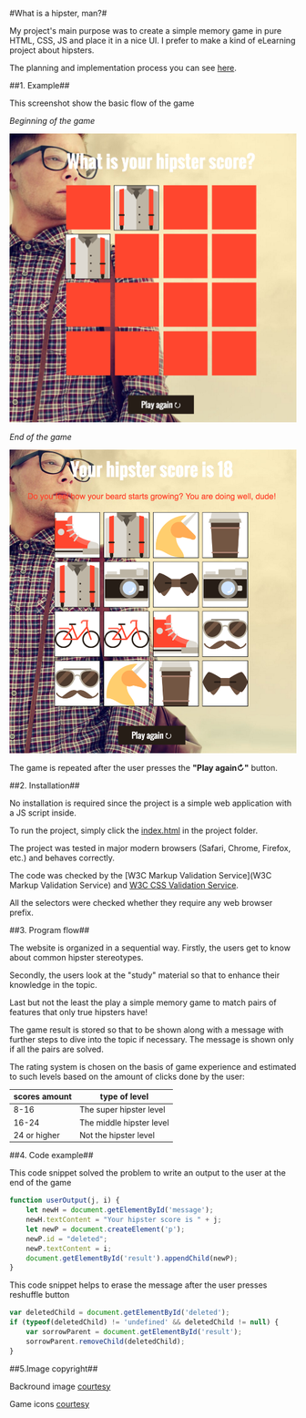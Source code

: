 
#What is a hipster, man?#

My project's main purpose was to create a simple memory game in pure HTML, CSS, JS and place it in a nice UI.
I prefer to make a kind of eLearning project about hipsters.

The planning and implementation process you can see [here](https://trello.com/b/HxNq4h6u/fuzzy-memory).

##1. Example##

This screenshot show the basic flow of the game

*Beginning of the game*

![screenshot_1](readme_files/screenshot_1.png)

*End of the game*

![screenshot_2](readme_files/screenshot_2.png)

The game is repeated after the user presses the **"Play again↻"** button.

##2. Installation##

No installation is required since the project is a simple web application with a JS script inside.

To run the project, simply click the [index.html](index.html) in the project folder.

The project was tested in major modern browsers (Safari, Chrome, Firefox, etc.) and behaves correctly.

The code was checked by the [W3C Markup Validation Service](W3C Markup Validation Service) and [W3C CSS Validation Service](https://jigsaw.w3.org/css-validator/).

All the selectors were checked whether they require any web browser prefix.

##3. Program flow##

The website is organized in a sequential way. Firstly, the users get to know about common hipster stereotypes.

Secondly, the users look at the "study" material so that to enhance their knowledge in the topic.

Last but not the least the play a simple memory game to match pairs of features that only true hipsters have!

The game result is stored so that to be shown along with a message with further steps to dive into the topic if necessary. The message is shown only if all the pairs are solved.

The rating system is chosen on the basis of game experience and estimated to such levels based on the amount of clicks done by the user:

scores amount | type of level
-------|----------------------------------------
8-16 | The super hipster level
16-24 | The middle hipster level
24 or higher | Not the hipster level

##4. Code example##

This code snippet solved the problem to write an output to the user at the end of the game

```javascript
function userOutput(j, i) {
    let newH = document.getElementById('message');
    newH.textContent = "Your hipster score is " + j;
    let newP = document.createElement('p');
    newP.id = "deleted";
    newP.textContent = i;
    document.getElementById('result').appendChild(newP);
}
```

This code snippet helps to erase the message after the user presses reshuffle button
```javascript
var deletedChild = document.getElementById('deleted');
if (typeof(deletedChild) != 'undefined' && deletedChild != null) {
    var sorrowParent = document.getElementById('result');
    sorrowParent.removeChild(deletedChild);
}
```

##5.Image copyright##

Backround image [courtesy](https://images.unsplash.com/photo-1444374711498-d02625421725?ixlib=rb-0.3.5&q=80&fm=jpg&crop=entropy&cs=tinysrgb&s=6df0cd196b9e26)

Game icons [courtesy](http://www.flaticon.com/packs/hipster-style-2)

